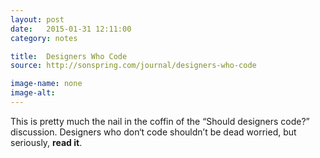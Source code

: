 ```yaml
---
layout: post
date:   2015-01-31 12:11:00
category: notes

title:  Designers Who Code
source: http://sonspring.com/journal/designers-who-code

image-name: none 
image-alt:
---
```


This is pretty much the nail in the coffin of the “Should designers code?” discussion. Designers who don‘t code shouldn’t be dead worried, but seriously, **read it**.
